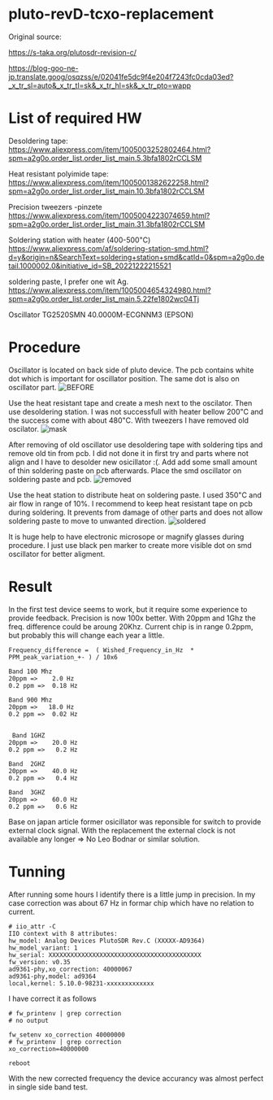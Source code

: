 # pluto-revD-tcxo-replacement

Original source:

https://s-taka.org/plutosdr-revision-c/


https://blog-goo-ne-jp.translate.goog/osqzss/e/02041fe5dc9f4e204f7243fc0cda03ed?_x_tr_sl=auto&_x_tr_tl=sk&_x_tr_hl=sk&_x_tr_pto=wapp

# List of required HW

Desoldering tape:
https://www.aliexpress.com/item/1005003252802464.html?spm=a2g0o.order_list.order_list_main.5.3bfa1802rCCLSM

Heat resistant polyimide tape:
https://www.aliexpress.com/item/1005001382622258.html?spm=a2g0o.order_list.order_list_main.10.3bfa1802rCCLSM

Precision tweezers -pinzete
https://www.aliexpress.com/item/1005004223074659.html?spm=a2g0o.order_list.order_list_main.31.3bfa1802rCCLSM

Soldering station with heater (400-500"C)
https://www.aliexpress.com/af/soldering-station-smd.html?d=y&origin=n&SearchText=soldering+station+smd&catId=0&spm=a2g0o.detail.1000002.0&initiative_id=SB_20221222215521

soldering paste, I prefer one wit Ag. 
https://www.aliexpress.com/item/1005004654324980.html?spm=a2g0o.order_list.order_list_main.5.22fe1802wc04Tj

Oscillator  TG2520SMN 40.0000M-ECGNNM3 (EPSON)


# Procedure

Oscillator is located on back side of pluto device. The pcb contains white dot which is important for oscillator position. The same dot is also on oscillator part.
![BEFORE](1671775967325.jpg)

Use the heat resistant tape and create a mesh next to the oscilator.  Then use desoldering station. I was not successfull with heater bellow 200"C and the success come with about 480"C. With tweezers I have removed old oscilator.
![mask](pred.jpg)

After removing of old oscillator use desoldering tape with soldering tips and remove old tin from pcb. I did not done it in first try and parts where not align and I have to desolder new osicillator :(. Add add some small amount of thin soldering paste on pcb afterwards. Place the smd oscillator on soldering paste and pcb. 
![removed](odobrane.jpg)

Use the heat station to distribute heat on soldering paste. I used 350"C and air flow in range of 10%. I recommend to keep heat resistant tape on pcb during soldering. It prevents from damage of other parts and does not allow soldering paste to move to unwanted direction.
![soldered](po-vymene.jpg)

It is huge help to have electronic microsope or magnify glasses during procedure. I just use black pen marker to create more visible dot on smd oscillator for better aligment.

# Result
In the first test device seems to work, but it require some experience to provide feedback. Precision is now 100x better.
With 20ppm and 1Ghz the freq. difference could be aroung 20Khz. Current chip is in range 0.2ppm, but probably this will change each year a little.

```
Frequency_difference =  ( Wished_Frequency_in_Hz  * PPM_peak_variation_+- ) / 10x6

Band 100 Mhz
20ppm =>    2.0 Hz
0.2 ppm =>  0.18 Hz

Band 900 Mhz
20ppm =>   18.0 Hz
0.2 ppm =>  0.02 Hz


 Band 1GHZ
20ppm =>    20.0 Hz
0.2 ppm =>   0.2 Hz

Band  2GHZ
20ppm =>    40.0 Hz
0.2 ppm =>   0.4 Hz

Band  3GHZ
20ppm =>    60.0 Hz
0.2 ppm =>   0.6 Hz
```



Base on japan article former osicillator was reponsible for switch to provide external clock signal. With the replacement the external clock is not available any longer => No Leo Bodnar or similar solution.

# Tunning

After running some hours I identify there is a little jump in precision. 
In my case correction was about 67 Hz in formar chip which have no relation to current.

```
# iio_attr -C
IIO context with 8 attributes:
hw_model: Analog Devices PlutoSDR Rev.C (XXXXX-AD9364)
hw_model_variant: 1
hw_serial: XXXXXXXXXXXXXXXXXXXXXXXXXXXXXXXXXXXXXXXXXX
fw_version: v0.35
ad9361-phy,xo_correction: 40000067
ad9361-phy,model: ad9364
local,kernel: 5.10.0-98231-xxxxxxxxxxxxx
```



I have correct it as follows
```
# fw_printenv | grep correction
# no output

fw_setenv xo_correction 40000000
# fw_printenv | grep correction
xo_correction=40000000

reboot

```

With the new corrected frequency the device accurancy was almost perfect in single side band test.
